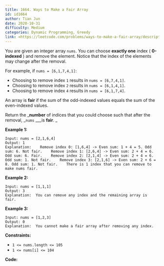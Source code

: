 ```yaml
---
title: 1664. Ways to Make a Fair Array
id: id1664
author: Tian Jun
date: 2020-10-31
difficulty: Medium
categories: Dynamic Programming, Greedy
link: <https://leetcode.com/problems/ways-to-make-a-fair-array/description/>
---
```


You are given an integer array `nums`. You can choose **exactly one** index (
**0-indexed** ) and remove the element. Notice that the index of the elements
may change after the removal.

For example, if `nums = [6,1,7,4,1]`:

  * Choosing to remove index `1` results in `nums = [6,7,4,1]`.
  * Choosing to remove index `2` results in `nums = [6,1,4,1]`.
  * Choosing to remove index `4` results in `nums = [6,1,7,4]`.

An array is **fair** if the sum of the odd-indexed values equals the sum of
the even-indexed values.

Return the _**number** of indices that you could choose such that after the
removal, _`nums` ___is **fair**. _



**Example 1:**
            
	Input: nums = [2,1,6,4]    
	Output: 1    
	Explanation:    Remove index 0: [1,6,4] -> Even sum: 1 + 4 = 5. Odd sum: 6. Not fair.    Remove index 1: [2,6,4] -> Even sum: 2 + 4 = 6. Odd sum: 6. Fair.    Remove index 2: [2,1,4] -> Even sum: 2 + 4 = 6. Odd sum: 1. Not fair.    Remove index 3: [2,1,6] -> Even sum: 2 + 6 = 8. Odd sum: 1. Not fair.    There is 1 index that you can remove to make nums fair.    

**Example 2:**
            
	Input: nums = [1,1,1]    
	Output: 3    
	Explanation:  You can remove any index and the remaining array is fair.    

**Example 3:**
            
	Input: nums = [1,2,3]    
	Output: 0    
	Explanation:  You cannot make a fair array after removing any index.    



**Constraints:**

  * `1 <= nums.length <= 105`
  * `1 <= nums[i] <= 104`


**Code:**
